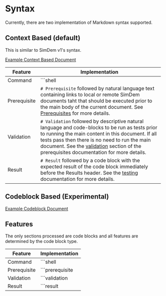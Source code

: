# Syntax

Currently, there are two implementation of Markdown syntax supported.

## Context Based (default)

This is similar to SimDem v1's syntax.

[Example Context Based Document](../content/complete-features/context.md)

Feature | Implementation 
--- | --- 
Command | \```shell 
Prerequisite | `# Prerequisite` followed by natural language text containing links to local or remote SimDem documents taht that should be executed prior to the main body of the current document. See [Prerequisites](https://github.com/Azure/simdem/tree/master/demo_scripts/simdem/prerequisites) for more details.
Validation | `# Validation` followed by descriptive natural language and code-blocks to be run as tests prior to running the main content in this document. If all tests pass then there is no need to run the main document. See the [validation](https://github.com/Azure/simdem/tree/master/demo_scripts/simdem/prerequisites#validation) section of the prerequisites documentation for more details.
Result | `# Result` followed by a code block with the expected result of the code block immediately before the Results header. See the [testing](https://github.com/Azure/simdem/tree/master/demo_scripts/simdem/test) documentation for more details.


## Codeblock Based (Experimental)

[Example Codeblock Document](../content/complete-features/codeblock.md)

## Features

The only sections processed are code blocks and all features are determined by the code block type.  

Feature |  Implementation
--- | --- 
Command | \```shell
Prerequisite | \```prerequisite
Validation | \```validation
Result | \```result
